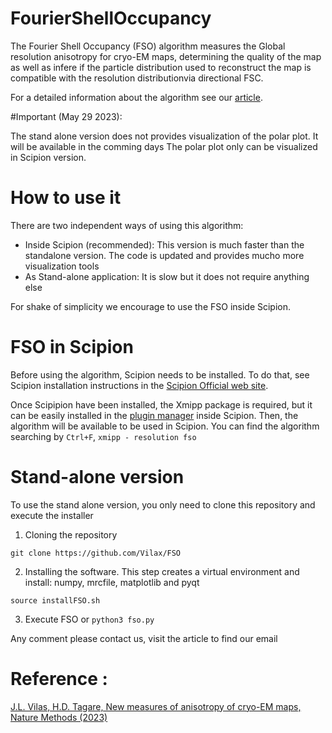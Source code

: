 # FourierShellOccupancy

The Fourier Shell Occupancy (FSO) algorithm measures the Global resolution anisotropy for cryo-EM maps, determining the quality of the map as well as infere if the particle distribution used to reconstruct the map is compatible with the resolution distributionvia directional FSC.

For a detailed information about the algorithm see our [article](https://doi.org/10.1038/s41592-023-01874-3). 

#Important (May 29 2023): 

The stand alone version does not provides visualization of the polar plot. It will be available in the comming days
The polar plot only can be visualized in Scipion version. 

# How to use it

There are two independent ways of using this algorithm:

* Inside Scipion (recommended): This version is much faster than the standalone version. The code is updated and provides mucho more visualization tools
* As Stand-alone application: It is slow but it does not require anything else

For shake of simplicity we encourage to use the FSO inside Scipion. 

# FSO in Scipion

Before using the algorithm, Scipion needs to be installed. To do that, see Scipion installation instructions in the [Scipion Official web site](http://scipion.i2pc.es/).

Once Scipipion have been installed, the Xmipp package is required, but it can be easily installed in the [plugin manager](https://scipion-em.github.io/docs/docs/user/plugin-manager.html#plugin-manager) inside Scipion.
Then, the algorithm will be available to be used in Scipion. You can find the algorithm searching by `Ctrl+F`, `xmipp - resolution fso`

# Stand-alone version

To use the stand alone version, you only need to clone this repository and execute the installer

1) Cloning the repository

```
git clone https://github.com/Vilax/FSO

```
2) Installing the software. This step creates a virtual environment and install: numpy, mrcfile, matplotlib and pyqt

```
source installFSO.sh
```

3) Execute FSO or ```python3 fso.py```

Any comment please contact us, visit the article to find our email

# Reference :

[J.L. Vilas, H.D. Tagare, New measures of anisotropy of cryo-EM maps, Nature Methods (2023)](https://doi.org/10.1038/s41592-023-01874-3)










